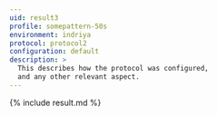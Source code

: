 ```yaml
---
uid: result3
profile: somepattern-50s
environment: indriya
protocol: protocol2
configuration: default
description: >
  This describes how the protocol was configured,
  and any other relevant aspect.
---
```


{% include result.md %}

